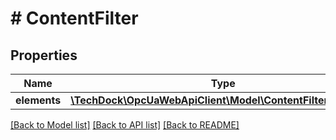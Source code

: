 # # ContentFilter

## Properties

Name | Type | Description | Notes
------------ | ------------- | ------------- | -------------
**elements** | [**\TechDock\OpcUaWebApiClient\Model\ContentFilterElement[]**](ContentFilterElement.md) |  | [optional]

[[Back to Model list]](../../README.md#models) [[Back to API list]](../../README.md#endpoints) [[Back to README]](../../README.md)
